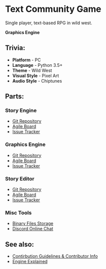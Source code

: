 # Text Community Game

Single player, text-based RPG in wild west.

**Graphics Engine**

## Trivia:

* **Platform** - PC
* **Language** - Python 3.5+
* **Theme** - Wild West
* **Visual Style** - Pixel Art
* **Audio Style** - Chiptunes

## Parts:

### Story Engine

* [Git Repository](https://github.com/HopsonCommunity/TextAdventure)
* [Agile Board](https://trello.com/b/hNnX2awR/hopson-communitys-text-game)
* [Issue Tracker](https://github.com/HopsonCommunity/TextAdventure/issues)

### Graphics Engine

* [Git Repository](https://github.com/HopsonCommunity/GraphicsInterface)
* [Agile Board](https://trello.com/b/nWrHTtkw/graphicsinterface)
* [Issue Tracker](https://github.com/HopsonCommunity/GraphicsInterface/issues)

### Story Editor

* [Git Repository](https://github.com/HopsonCommunity/TextAdventureEditor)
* [Agile Board](https://trello.com/b/rb2aTrnY/textadventureeditor)
* [Issue Tracker](https://github.com/HopsonCommunity/TextAdventureEditor/issues)

### Misc Tools

* [Binary Files Storage]()
* [Discord Online Chat](https://discord.gg/F6WF7Dm)

## See also:

* [Contirbution Guidelines & Contributor Info](docs/CONTRIBUTING.md)
* [Engine Explained](docs/EXPLAINED.md)